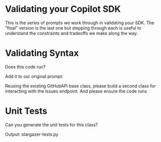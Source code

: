 # Validating your Copilot SDK

This is the series of prompts we work through in validating your SDK. The "final" version is the last one but stepping through each is useful to understand the constraints and tradeoffs we make along the way.

# Validating Syntax

Does this code run?

Add it to our original prompt:

Reusing the existing GitHubAPi base class, please build a second class for interacting with the Issues endpoint. And please ensure the code runs

# Unit Tests

Can you generate the unit tests for this class?

Output: stargazer-tests.py